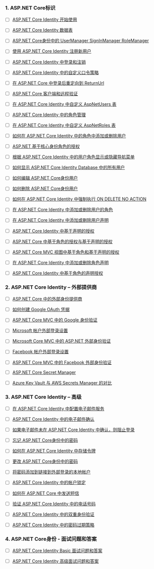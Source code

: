 ### 1. ASP.NET Core标识
    
- [ ] [ASP.NET Core Identity 开始使用](https://dotnettutorials.net/lesson/asp-net-core-identity-setup/)
    
- [ ] [ASP.NET Core Identity 数据表](https://dotnettutorials.net/lesson/asp-net-core-identity-tables/)
    
- [ ] [ASP.NET Core身份中的 UserManager SignInManager RoleManager](https://dotnettutorials.net/lesson/usermanager-signinmanager-rolemanager-in-asp-net-core-identity/)
    
- [ ] [使用 ASP.NET Core Identity 注册新用户](https://dotnettutorials.net/lesson/register-new-user-using-asp-net-core-identity/)
    
- [ ] [ASP.NET Core Identity 中登录和注销](https://dotnettutorials.net/lesson/login-and-logout-in-asp-net-core-identity/)
    
- [ ] [ASP.NET Core Identity 中的自定义口令策略](https://dotnettutorials.net/lesson/custom-password-policy-in-asp-net-core-identity/)
    
- [ ] [在 ASP.NET Core 中登录后重定向到 ReturnUrl](https://dotnettutorials.net/lesson/redirect-to-returnurl-after-login-in-asp-net-core/)
    
- [ ] [ASP.NET Core 客户端和远程验证](https://dotnettutorials.net/lesson/asp-net-core-client-side-and-remote-validation/)
    
- [ ] [在 ASP.NET Core Identity 中自定义 AspNetUsers 表](https://dotnettutorials.net/lesson/customizing-aspnetusers-table-in-asp-net-core-identity/)
    
- [ ] [ASP.NET Core Identity 中的角色管理](https://dotnettutorials.net/lesson/roles-management-in-asp-net-core-identity/)
    
- [ ] [在 ASP.NET Core Identity 中自定义 AspNetRoles 表](https://dotnettutorials.net/lesson/customizing-aspnetroles-table-in-asp-net-core-identity/)
    
- [ ] [如何在 ASP.NET Core Identity 中的角色中添加或删除用户](https://dotnettutorials.net/lesson/how-to-add-or-remove-users-from-role-in-asp-net-core-identity/)
    
- [ ] [ASP.NET 基于核心身份角色的授权](https://dotnettutorials.net/lesson/asp-net-core-identity-role-based-authorization/)
    
- [ ] [根据 ASP.NET Core Identity 中的用户角色显示或隐藏导航菜单](https://dotnettutorials.net/lesson/show-or-hide-navigation-menu-based-on-user-role-in-asp-net-coreidentity/)
    
- [ ] [如何显示 ASP.NET Core Identity Database 中的所有用户](https://dotnettutorials.net/lesson/how-to-display-all-users-from-asp-net-core-identity-database/)
    
- [ ] [如何编辑 ASP.NET Core身份用户](https://dotnettutorials.net/lesson/how-to-edit-asp-net-core-identity-user/)
    
- [ ] [如何删除 ASP.NET Core身份用户](https://dotnettutorials.net/lesson/how-to-delete-asp-net-core-identity-user/)
    
- [ ] [如何在 ASP.NET Core Identity 中强制执行 ON DELETE NO ACTION](https://dotnettutorials.net/lesson/how-to-enforce-on-delete-no-action-in-asp-net-core-identity/)
    
- [ ] [在 ASP.NET Core Identity 中添加或删除用户的角色](https://dotnettutorials.net/lesson/add-or-remove-roles-from-a-user-in-asp-net-core-identity/)
    
- [ ] [在 ASP.NET Core Identity 中添加或删除用户声明](https://dotnettutorials.net/lesson/add-or-remove-user-claims-in-asp-net-core-identity/)
    
- [ ] [ASP.NET Core Identity 中基于声明的授权](https://dotnettutorials.net/lesson/claims-based-authorization-in-asp-net-core-identity/)
    
- [ ] [ASP.NET Core 中基于角色的授权与基于声明的授权](https://dotnettutorials.net/lesson/role-based-authorization-vs-claims-based-authorization-in-asp-net-core/)
    
- [ ] [ASP.NET Core MVC 视图中基于角色和基于声明的授权](https://dotnettutorials.net/lesson/role-and-claim-based-authorization-in-asp-net-core-mvc-views/)
    
- [ ] [在 ASP.NET Core Identity 中添加或删除角色声明](https://dotnettutorials.net/lesson/add-or-remove-role-claims-in-asp-net-core-identity/)
    
- [ ] [ASP.NET Core Identity 中基于角色的声明授权](https://dotnettutorials.net/lesson/role-based-claims-authorization-in-asp-net-core-identity/)

### 2. ASP.NET Core Identity – 外部提供商
    
- [ ] [ASP.NET Core 中的外部身份提供商](https://dotnettutorials.net/lesson/external-identity-providers-in-asp-net-core/)
    
- [ ] [如何创建 Google OAuth 凭据](https://dotnettutorials.net/lesson/how-to-create-google-oauth-credentials/)
    
- [ ] [ASP.NET Core MVC 中的 Google 身份验证](https://dotnettutorials.net/lesson/google-authentication-in-asp-net-core-mvc/)
    
- [ ] [Microsoft 帐户外部登录设置](https://dotnettutorials.net/lesson/microsoft-account-external-login-setup/)
    
- [ ] [Microsoft Core MVC 中的 ASP.NET 外部身份验证](https://dotnettutorials.net/lesson/integrating-microsoft-external-authentication-in-asp-net-core-mvc/)
    
- [ ] [Facebook 帐户外部登录设置](https://dotnettutorials.net/lesson/facebook-account-external-login-setup/)
    
- [ ] [ASP.NET Core MVC 中的 Facebook 外部身份验证](https://dotnettutorials.net/lesson/facebook-external-authentication-in-asp-net-core-mvc/)
    
- [ ] [ASP.NET Core Secret Manager](https://dotnettutorials.net/lesson/asp-net-core-secret-manager/)
    
- [ ] [Azure Key Vault 与 AWS Secrets Manager 的对比](https://dotnettutorials.net/lesson/azure-key-vault-vs-aws-secrets-manager/)

### 3. ASP.NET Core Identity – 高级
    
- [ ] [在 ASP.NET Core Identity 中配置电子邮件服务](https://dotnettutorials.net/lesson/configuring-email-service-in-asp-net-core-identity/)
    
- [ ] [ASP.NET Core Identity 中的电子邮件确认](https://dotnettutorials.net/lesson/email-confirmation-in-asp-net-core-identity/)
    
- [ ] [如果电子邮件未在 ASP.NET Core Identity 中确认，则阻止登录](https://dotnettutorials.net/lesson/block-login-if-email-not-confirmed-in-asp-net-core-identity/)
    
- [ ] [忘记 ASP.NET Core身份中的密码](https://dotnettutorials.net/lesson/forgot-password-in-asp-net-core-identity/)
    
- [ ] [如何在 ASP.NET Core Identity 中存储令牌](https://dotnettutorials.net/lesson/how-to-store-tokens-in-asp-net-core-identity/)
    
- [ ] [更改 ASP.NET Core身份中的密码](https://dotnettutorials.net/lesson/change-password-in-asp-net-core-identity/)
    
- [ ] [将密码添加到链接到外部登录的本地帐户](https://dotnettutorials.net/lesson/add-password-to-local-account-linked-to-external-login-in-asp-net-core-identity/)
    
- [ ] [ASP.NET Core Identity 中的帐户锁定](https://dotnettutorials.net/lesson/account-lockout-in-asp-net-core-identity/)
    
- [ ] [如何在 ASP.NET Core 中发送短信](https://dotnettutorials.net/lesson/how-to-send-sms-in-asp-net-core/)
    
- [ ] [验证 ASP.NET Core Identity 中的电话号码](https://dotnettutorials.net/lesson/verify-phone-number-in-asp-net-core-identity/)
    
- [ ] [ASP.NET Core Identity 中的双重身份验证](https://dotnettutorials.net/lesson/two-factor-authentication-in-asp-net-core-identity/)
    
- [ ] [ASP.NET Core Identity 中的密码过期策略](https://dotnettutorials.net/lesson/password-expiration-policy-in-asp-net-core-identity/)

### 4. ASP.NET Core身份 - 面试问题和答案
    
- [ ] [ASP.NET Core Identity Basic 面试问题和答案](https://dotnettutorials.net/lesson/asp-net-core-identity-basic-interview-questions-and-answers/)
    
- [ ] [ASP.NET Core Identity 高级面试问题和答案](https://dotnettutorials.net/lesson/asp-net-core-identity-advanced-interview-questions-and-answers/)
